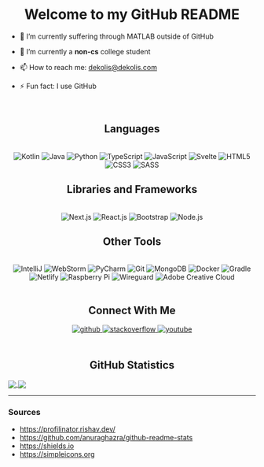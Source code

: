 # <div align="center">Welcome to my GitHub README</div>
  

- 🔭 I’m currently suffering through MATLAB outside of GitHub


- 🌱 I’m currently a **non-cs** college student


- 📫 How to reach me: [dekolis@dekolis.com](mailto:dekolis@dekolis.com)


- ⚡ Fun fact: I use GitHub

<br/>

## <div align="center">Languages</div>

<br/>

<div align="center">
<img alt="Kotlin" src="https://shields.io/badge/-kotlin-white?style=for-the-badge&logoColor=white&logoWidth=20&logo=kotlin&color=%237F52FF"/>
<img alt="Java" src="https://shields.io/badge/-java-white?style=for-the-badge&logoColor=white&logoWidth=20&logo=openjdk&color=%2300819E"/>
<img alt="Python" src="https://shields.io/badge/-python-white?style=for-the-badge&logoColor=black&logoWidth=20&logo=python&color=%23F9D662"/>
<img alt="TypeScript" src="https://shields.io/badge/-typescript-white?style=for-the-badge&logoColor=white&logoWidth=20&logo=typescript&color=%233178C6"/>
<img alt="JavaScript" src="https://shields.io/badge/-javascript-white?style=for-the-badge&logoColor=black&logoWidth=20&logo=javascript&color=%23F7DF1E"/>
<img alt="Svelte" src="https://shields.io/badge/-svelte-white?style=for-the-badge&logoColor=white&logoWidth=20&logo=svelte&color=%23FF3E00"/>
<img alt="HTML5" src="https://shields.io/badge/-html-white?style=for-the-badge&logoColor=white&logoWidth=20&logo=html5&color=%23E34F26"/>
<img alt="CSS3" src="https://shields.io/badge/-css-white?style=for-the-badge&logoColor=white&logoWidth=20&logo=css3&color=%231572B6"/>
<img alt="SASS" src="https://shields.io/badge/-sass-white?style=for-the-badge&logoColor=white&logoWidth=20&logo=sass&color=%23CC6699"/>
</div>

## <div align="center">Libraries and Frameworks</div>

<br/>

<div align="center">
<img alt="Next.js" src="https://shields.io/badge/-next-white?style=for-the-badge&logoColor=white&logoWidth=20&logo=next.js&color=black"/>
<img alt="React.js" src="https://shields.io/badge/-react-white?style=for-the-badge&logoColor=black&logoWidth=20&logo=react&color=%2361DAFB"/>
<img alt="Bootstrap" src="https://shields.io/badge/-bootstrap-white?style=for-the-badge&logoColor=white&logoWidth=20&logo=boostrap&color=%237952B3"/>
<img alt="Node.js" src="https://shields.io/badge/-node-white?style=for-the-badge&logoColor=white&logoWidth=20&logo=node.js&color=%23339933"/>
</div>

## <div align="center">Other Tools</div>

<br/>

<div align="center">
<img alt="IntelliJ" src="https://shields.io/badge/-intellij-white?style=for-the-badge&logoColor=white&logoWidth=20&logo=intellij%20idea&color=black"/>
<img alt="WebStorm" src="https://shields.io/badge/-webstorm-white?style=for-the-badge&logoColor=white&logoWidth=20&logo=webstorm&color=black"/>
<img alt="PyCharm" src="https://shields.io/badge/-pycharm-white?style=for-the-badge&logoColor=white&logoWidth=20&logo=pycharm&color=black"/>
<img alt="Git" src="https://shields.io/badge/-git-white?style=for-the-badge&logoColor=white&logoWidth=20&logo=git&color=%23F05032"/>
<img alt="MongoDB" src="https://shields.io/badge/-mongodb-white?style=for-the-badge&logoColor=white&logoWidth=20&logo=mongodb&color=%2347A248"/>
<img alt="Docker" src="https://shields.io/badge/-docker-white?style=for-the-badge&logoColor=white&logoWidth=20&logo=docker&color=%232496ED"/>
<img alt="Gradle" src="https://shields.io/badge/-gradle-white?style=for-the-badge&logoColor=white&logoWidth=20&logo=gradle&color=%2302303A"/>
<img alt="Netlify" src="https://shields.io/badge/-netlify-white?style=for-the-badge&logoColor=white&logoWidth=20&logo=netlify&color=%2300C7B7"/>
<img alt="Raspberry Pi" src="https://shields.io/badge/-raspberry%20pi-white?style=for-the-badge&logoColor=white&logoWidth=20&logo=raspberry%20pi&color=%23A22846"/>
<img alt="Wireguard" src="https://shields.io/badge/-wireguard-white?style=for-the-badge&logoColor=white&logoWidth=20&logo=wireguard&color=%2388171A"/>
<img alt="Adobe Creative Cloud" src="https://shields.io/badge/-adobe%20creative%20cloud-white?style=for-the-badge&logoColor=white&logoWidth=20&logo=adobe%20creative%20cloud&color=%23DA1F26"/>
</div>

<br/>

## <div align="center">Connect With Me</div>

<div align="center">
<a href="https://github.com/MetalTurtle18" target="_blank">
<img src=https://img.shields.io/badge/github-%2324292e.svg?&style=for-the-badge&logo=github&logoColor=white alt=github style="margin-bottom: 5px;" />
</a>
  
<a href="https://stackoverflow.com/users/13335308/metalturtle18" target="_blank">
<img src=https://img.shields.io/badge/stackoverflow-%23F28032.svg?&style=for-the-badge&logo=stackoverflow&logoColor=white alt=stackoverflow style="margin-bottom: 5px;" />
</a>
  
<a href="https://www.youtube.com/watch?v=dQw4w9WgXcQ" target="_blank">
<img src=https://img.shields.io/badge/youtube-%23EE4831.svg?&style=for-the-badge&logo=youtube&logoColor=white alt=youtube style="margin-bottom: 5px;" />
</a>
</div>  

<br/>

## <div align="center">GitHub Statistics</div>

<a href="https://github.com/MetalTurtle18">
  <img align="center" src="https://github-readme-stats.vercel.app/api?username=MetalTurtle18&hide=stars&show_icons=true&hide_border=true&theme=gruvbox&bg_color=0d1116&count_private=true&custom_title=My%20GitHub%20Stats&disable_animations=true" />
</a>

<a href="https://github.com/MetalTurtle18">
  <img align="center" src="https://github-readme-stats.vercel.app/api/top-langs/?username=MetalTurtle18&layout=compact&hide_border=true&theme=gruvbox&bg_color=0d1116&langs_count=8" />
</a>

<br/>

---
### Sources
* https://profilinator.rishav.dev/
* https://github.com/anuraghazra/github-readme-stats
* https://shields.io
* https://simpleicons.org
